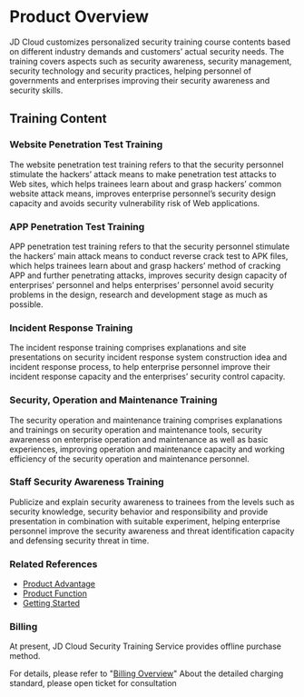 
# Product Overview
JD Cloud customizes personalized security training course contents based on different industry demands and customers’ actual security needs. The training covers aspects such as security awareness, security management, security technology and security practices, helping personnel of governments and enterprises improving their security awareness and security skills.


## Training Content
### Website Penetration Test Training
The website penetration test training refers to that the security personnel stimulate the hackers’ attack means to make penetration test attacks to Web sites, which helps trainees learn about and grasp hackers’ common website attack means, improves enterprise personnel’s security design capacity and avoids security vulnerability risk of Web applications.
### APP Penetration Test Training
APP penetration test training refers to that the security personnel stimulate the hackers’ main attack means to conduct reverse crack test to APK files, which helps trainees learn about and grasp hackers’ method of cracking APP and further penetrating attacks, improves security design capacity of enterprises’ personnel and helps enterprises’ personnel avoid security problems in the design, research and development stage as much as possible. 
### Incident Response Training
The incident response training comprises explanations and site presentations on security incident response system construction idea and incident response process, to help enterprise personnel improve their incident response capacity and the enterprises’ security control capacity.
### Security, Operation and Maintenance Training
The security operation and maintenance training comprises explanations and trainings on security operation and maintenance tools, security awareness on enterprise operation and maintenance as well as basic experiences, improving operation and maintenance capacity and working efficiency of the security operation and maintenance personnel.
### Staff Security Awareness Training
Publicize and explain security awareness to trainees from the levels such as security knowledge, security behavior and responsibility and provide presentation in combination with suitable experiment, helping enterprise personnel improve the security awareness and threat identification capacity and defensing security threat in time.


### Related References

 - [Product Advantage](../Introduction/Benefits.md)
 - [Product Function](../Introduction/Features.md)
 - [Getting Started](../Getting-Started/Getting-Started.md)

### Billing

At present, JD Cloud Security Training Service provides offline purchase method.

For details, please refer to "[Billing Overview](../Pricing/Billing-Overview.md)" About the detailed charging standard, please open ticket for consultation
